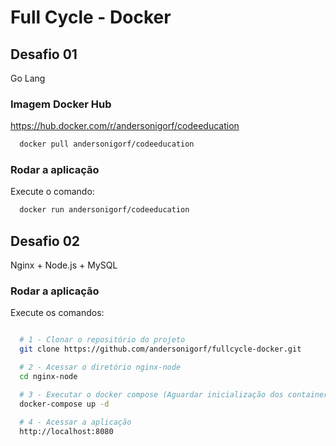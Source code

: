 # Full Cycle - Docker

## Desafio 01

Go Lang

### Imagem Docker Hub

https://hub.docker.com/r/andersonigorf/codeeducation

```bash        
  docker pull andersonigorf/codeeducation
```

### Rodar a aplicação

Execute o comando:

```bash
  docker run andersonigorf/codeeducation
```

## Desafio 02

Nginx + Node.js + MySQL

### Rodar a aplicação

Execute os comandos:

```bash

  # 1 - Clonar o repositório do projeto
  git clone https://github.com/andersonigorf/fullcycle-docker.git

  # 2 - Acessar o diretório nginx-node
  cd nginx-node

  # 3 - Executar o docker compose (Aguardar inicialização dos containers)
  docker-compose up -d

  # 4 - Acessar a aplicação
  http://localhost:8080
```